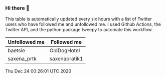 ### Hi there 👋

This table is automatically updated every six hours with a list of Twitter users who have followed me and unfollowed me. I used Github Actions, the Twitter API, and the python package tweepy to automate this workflow.

| Unfollowed me |  Followed me |
| --- | --- |
|baetsie|OldDogHotel|
|saxena_prtk|saxenapratik1|
Thu Dec 24 00:26:01 UTC 2020
